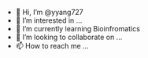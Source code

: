 - 👋 Hi, I’m @yyang727
- 👀 I’m interested in ...
- 🌱 I’m currently learning Bioinfromatics
- 💞️ I’m looking to collaborate on ...
- 📫 How to reach me ...

